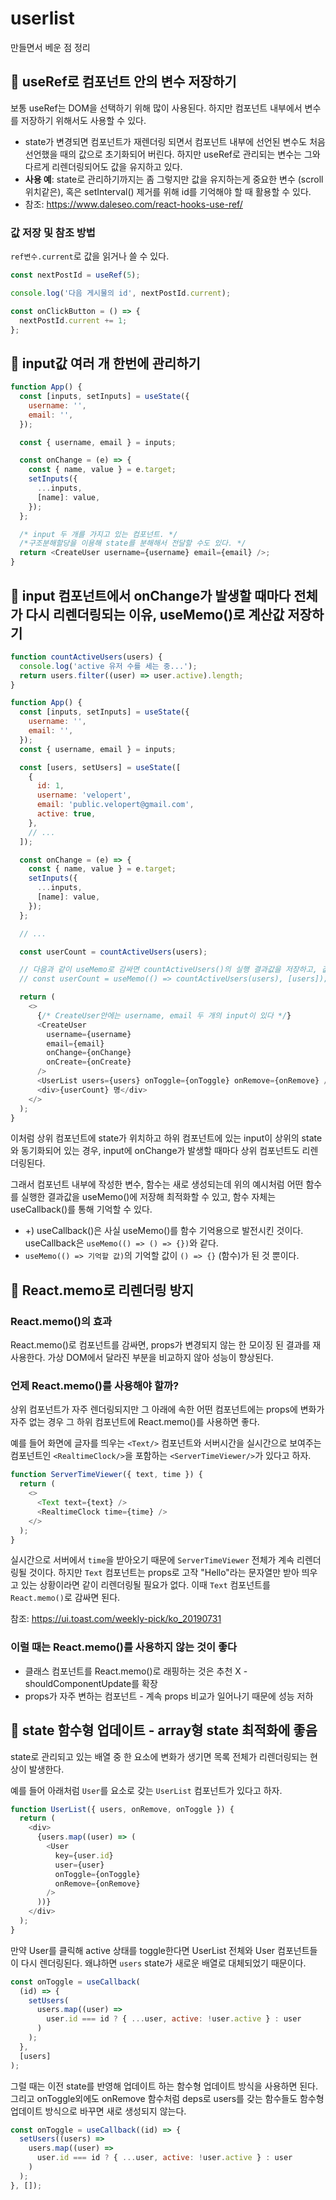 # userlist

만들면서 베운 점 정리

## 📗 useRef로 컴포넌트 안의 변수 저장하기

보통 useRef는 DOM을 선택하기 위해 많이 사용된다. 하지만 컴포넌트 내부에서 변수를 저장하기 위해서도 사용할 수 있다.

- state가 변경되면 컴포넌트가 재렌더링 되면서 컴포넌트 내부에 선언된 변수도 처음 선언했을 때의 값으로 초기화되어 버린다. 하지만 useRef로 관리되는 변수는 그와 다르게 리렌더링되어도 값을 유지하고 있다.
- **사용 예**: state로 관리하기까지는 좀 그렇지만 값을 유지하는게 중요한 변수 (scroll 위치같은), 혹은 setInterval() 제거를 위해 id를 기억해야 할 때 활용할 수 있다.
- 참조: https://www.daleseo.com/react-hooks-use-ref/

### 값 저장 및 참조 방법

`ref변수.current`로 값을 읽거나 쓸 수 있다.

```js
const nextPostId = useRef(5);

console.log('다음 게시물의 id', nextPostId.current);

const onClickButton = () => {
  nextPostId.current += 1;
};
```

## 📗 input값 여러 개 한번에 관리하기

```js
function App() {
  const [inputs, setInputs] = useState({
    username: '',
    email: '',
  });

  const { username, email } = inputs;

  const onChange = (e) => {
    const { name, value } = e.target;
    setInputs({
      ...inputs,
      [name]: value,
    });
  };

  /* input 두 개를 가지고 있는 컴포넌트. */
  /*구조분해할당을 이용해 state를 분해해서 전달할 수도 있다. */
  return <CreateUser username={username} email={email} />;
}
```

## 📗 input 컴포넌트에서 onChange가 발생할 때마다 전체가 다시 리렌더링되는 이유, useMemo()로 계산값 저장하기

```js
function countActiveUsers(users) {
  console.log('active 유저 수를 세는 중...');
  return users.filter((user) => user.active).length;
}

function App() {
  const [inputs, setInputs] = useState({
    username: '',
    email: '',
  });
  const { username, email } = inputs;

  const [users, setUsers] = useState([
    {
      id: 1,
      username: 'velopert',
      email: 'public.velopert@gmail.com',
      active: true,
    },
    // ...
  ]);

  const onChange = (e) => {
    const { name, value } = e.target;
    setInputs({
      ...inputs,
      [name]: value,
    });
  };

  // ...

  const userCount = countActiveUsers(users);

  // 다음과 같이 useMemo로 감싸면 countActiveUsers()의 실행 결과값을 저장하고, 값이 바뀌지 않는다면 이전에 연산한 결과를 재사용한다.
  // const userCount = useMemo(() => countActiveUsers(users), [users]);

  return (
    <>
      {/* CreateUser안에는 username, email 두 개의 input이 있다 */}
      <CreateUser
        username={username}
        email={email}
        onChange={onChange}
        onCreate={onCreate}
      />
      <UserList users={users} onToggle={onToggle} onRemove={onRemove} />
      <div>{userCount} 명</div>
    </>
  );
}
```

이처럼 상위 컴포넌트에 state가 위치하고 하위 컴포넌트에 있는 input이 상위의 state와 동기화되어 있는 경우, input에 onChange가 발생할 때마다 상위 컴포넌트도 리렌더링된다.

그래서 컴포넌트 내부에 작성한 변수, 함수는 새로 생성되는데 위의 예시처럼 어떤 함수를 실행한 결과값을 useMemo()에 저장해 최적화할 수 있고, 함수 자체는 useCallback()를 통해 기억할 수 있다.

- +) useCallback()은 사실 useMemo()를 함수 기억용으로 발전시킨 것이다. useCallback은 `useMemo(() => () => {})`와 같다.
- `useMemo(() => 기억할 값)`의 기억할 값이 `() => {}` (함수)가 된 것 뿐이다.

## 📗 React.memo로 리렌더링 방지

### React.memo()의 효과

React.memo()로 컴포넌트를 감싸면, props가 변경되지 않는 한 모이징 된 결과를 재사용한다. 가상 DOM에서 달라진 부분을 비교하지 않아 성능이 향상된다.

### 언제 React.memo()를 사용해야 할까?

상위 컴포넌트가 자주 렌더링되지만 그 아래에 속한 어떤 컴포넌트에는 props에 변화가 자주 없는 경우 그 하위 컴포넌트에 React.memo()를 사용하면 좋다.

예를 들어 화면에 글자를 띄우는 `<Text/>` 컴포넌트와 서버시간을 실시간으로 보여주는 컴포넌트인 `<RealtimeClock/>`을 포함하는 `<ServerTimeViewer/>`가 있다고 하자.

```js
function ServerTimeViewer({ text, time }) {
  return (
    <>
      <Text text={text} />
      <RealtimeClock time={time} />
    </>
  );
}
```

실시간으로 서버에서 `time`을 받아오기 때문에 `ServerTimeViewer` 전체가 계속 리렌더링될 것이다. 하지만 `Text` 컴포넌트는 props로 고작 "Hello"라는 문자열만 받아 띄우고 있는 상황이라면 같이 리렌더링될 필요가 없다. 이때 `Text` 컴포넌트를 `React.memo()`로 감싸면 된다.

참조: https://ui.toast.com/weekly-pick/ko_20190731

### 이럴 때는 React.memo()를 사용하지 않는 것이 좋다

- 클래스 컴포넌트를 React.memo()로 래핑하는 것은 추천 X - shouldComponentUpdate를 확장
- props가 자주 변하는 컴포넌트 - 계속 props 비교가 일어나기 때문에 성능 저하

## 📗 state 함수형 업데이트 - array형 state 최적화에 좋음

state로 관리되고 있는 배열 중 한 요소에 변화가 생기면 목록 전체가 리렌더링되는 현상이 발생한다.

예를 들어 아래처럼 `User`를 요소로 갖는 `UserList` 컴포넌트가 있다고 하자.

```js
function UserList({ users, onRemove, onToggle }) {
  return (
    <div>
      {users.map((user) => (
        <User
          key={user.id}
          user={user}
          onToggle={onToggle}
          onRemove={onRemove}
        />
      ))}
    </div>
  );
}
```

만약 User를 클릭해 active 상태를 toggle한다면 UserList 전체와 User 컴포넌트들이 다시 렌더링된다. 왜냐하면 `users` state가 새로운 배열로 대체되었기 때문이다.

```js
const onToggle = useCallback(
  (id) => {
    setUsers(
      users.map((user) =>
        user.id === id ? { ...user, active: !user.active } : user
      )
    );
  },
  [users]
);
```

그럴 때는 이전 state를 반영해 업데이트 하는 함수형 업데이트 방식을 사용하면 된다. 그리고 onToggle외에도 onRemove 함수처럼 deps로 users를 갖는 함수들도 함수형 업데이트 방식으로 바꾸면 새로 생성되지 않는다.

```js
const onToggle = useCallback((id) => {
  setUsers((users) =>
    users.map((user) =>
      user.id === id ? { ...user, active: !user.active } : user
    )
  );
}, []);
```
